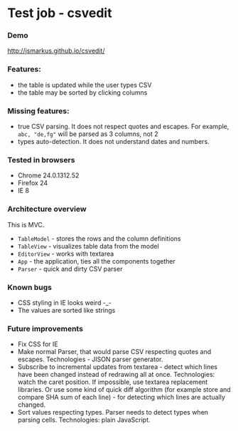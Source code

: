 Test job - csvedit
==================

### Demo

http://jsmarkus.github.io/csvedit/

### Features:

 * the table is updated while the user types CSV
 * the table may be sorted by clicking columns

### Missing features:

 * true CSV parsing. It does not respect quotes and escapes. For example, `abc, "de,fg"` will be parsed as 3 columns, not 2
 * types auto-detection. It does not understand dates and numbers.

### Tested in browsers

 * Chrome 24.0.1312.52
 * Firefox 24
 * IE 8


### Architecture overview

This is MVC.

 * `TableModel` - stores the rows and the column definitions
 * `TableView` - visualizes table data from the model
 * `EditorView` - works with textarea
 * `App` - the application, ties all the components together
 * `Parser` - quick and dirty CSV parser

### Known bugs

 * CSS styling in IE looks weird -_-
 * The values are sorted like strings

### Future improvements

 * Fix CSS for IE
 * Make normal Parser, that would parse CSV respecting quotes and escapes. Technologies - JISON parser generator.
 * Subscribe to incremental updates from textarea - detect which lines have been changed instead of redrawing all at once. Technologies: watch the caret position. If impossible, use textarea replacement libraries. Or use some kind of quick diff algorithm (for example store and compare SHA sum of each line) - for detecting which lines are actually changed.
 * Sort values respecting types. Parser needs to detect types when parsing cells. Technologies: plain JavaScript.
